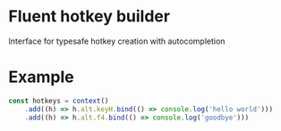 # Fluent hotkey builder

Interface for typesafe hotkey creation with autocompletion


# Example

```ts
const hotkeys = context()
    .add((h) => h.alt.keyH.bind(() => console.log('hello world')))
    .add((h) => h.alt.f4.bind(() => console.log('goodbye')))
```